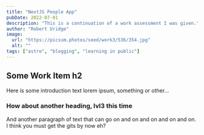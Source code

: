 ```yaml
---
title: "NextJS People App"
pubDate: 2022-07-01
description: "This is a continuation of a work assessment I was given."
author: "Robert Uridge"
image:
  url: "https://picsum.photos/seed/work3/536/354.jpg"
  alt: ""
tags: ["astro", "blogging", "learning in public"]
---
```


## Some Work Item h2

Here is some introduction text lorem ipsum, something or other...

### How about another heading, lvl3 this time

And another paragraph of text that can go on and on and on and on and on. I think you must get the gits by now eh?
